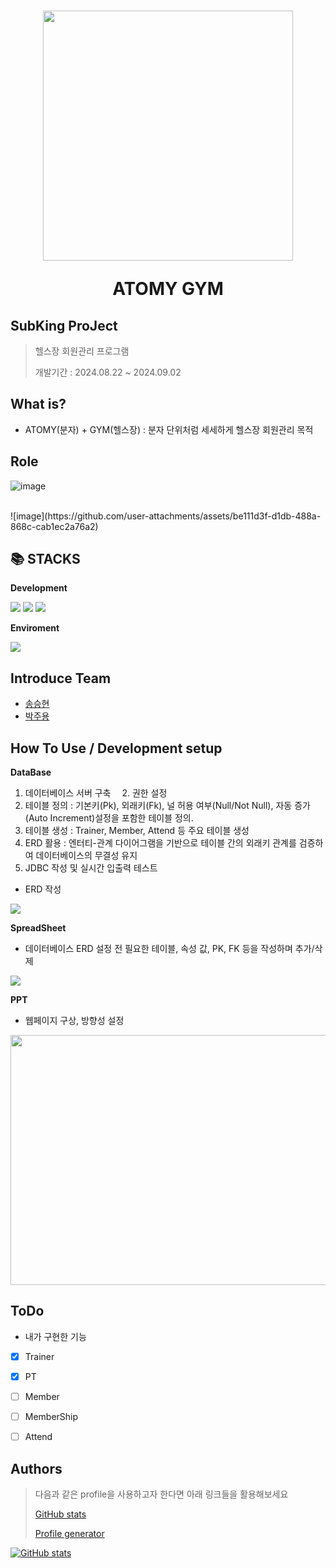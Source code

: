 <h1 align="center">
 <img src = "https://github.com/user-attachments/assets/e202317b-0923-4f18-b7b3-732b34c47da8" width="400" height="400"/>

  ATOMY GYM 
</h1>
<p align="center">

 
</p>

## SubKing ProJect
> 헬스장 회원관리 프로그램 
> 
> 개발기간 : 2024.08.22 ~ 2024.09.02


## What is? 

-   ATOMY(분자) + GYM(헬스장) : 분자 단위처럼 세세하게 헬스장 회원관리 목적 

## Role
![image](https://github.com/user-attachments/assets/37847bdb-de58-40ad-9911-f3519dc5dfd4)

<br>
![image](https://github.com/user-attachments/assets/be111d3f-d1db-488a-868c-cab1ec2a76a2)




<div align="left">
  <h2>📚 STACKS</h2>
 
 **Development** 
 
  <img src="https://img.shields.io/badge/MySQL-005C84?style=for-the-badge&logo=mysql&logoColor=white">    
  <img src="https://img.shields.io/badge/Eclipse-2C2255?style=for-the-badge&logo=eclipse&logoColor=white">  
  <img src="https://img.shields.io/badge/Java-ED8B00?style=for-the-badge&logo=openjdk&logoColor=white">
  <br>
 
 **Enviroment**

  <img src="https://img.shields.io/badge/git-F05032?style=for-the-badge&logo=git&logoColor=white"> 
 
  
  
</div>

## Introduce Team 
- [송승현](https://github.com/seunghyeon22)
- [박주용](https://github.com/cfyle)




## How To Use / Development setup

**DataBase** 
  1. 데이터베이스 서버 구축
　2. 권한 설정 
  3. 테이블 정의 : 기본키(Pk), 외래키(Fk), 널 허용 여부(Null/Not Null), 자동 증가(Auto Increment)설정을 포함한 테이블 정의.
  4. 테이블 생성 : Trainer, Member, Attend 등 주요 테이블 생성 
  5. ERD 활용   : 엔터티-관계 다이어그램을 기반으로 테이블 간의 외래키 관계를 검증하여 데이터베이스의 무결성 유지 
  6. JDBC 작성 및 실시간 입출력 테스트


- ERD 작성
<img src = "https://github.com/user-attachments/assets/0d61b43c-73ca-4aea-8fd4-69529e8c5619">


**SpreadSheet**
- 데이터베이스 ERD 설정 전 필요한 테이블, 속성 값, PK, FK 등을 작성하며 추가/삭제

<img src = "https://github.com/user-attachments/assets/e280f828-b752-48e9-8e50-b1cf5ba4df13">




**PPT**
- 웹페이지 구상, 방향성 설정 
<img src = "https://github.com/user-attachments/assets/ffeb6968-7e69-4c99-9155-75d027c23e5f"  width="700" height="400"/>



## ToDo

- 내가 구현한 기능


*   [x] Trainer
*   [x] PT
*   [ ] Member
*   [ ] MemberShip
*   [ ] Attend

    

    
## Authors


> 다음과 같은 profile을 사용하고자 한다면 아래 링크들을 활용해보세요
>
> [GitHub stats](https://github.com/anuraghazra/github-readme-stats)
>
> [Profile generator](https://gprm.itsvg.in/)

[![GitHub stats](https://github-readme-stats.vercel.app/api?username=SYacuCLoud)](https://github.com/SYacuCLoud)




